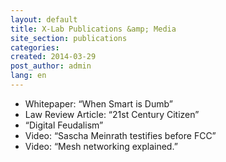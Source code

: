 ```yaml
---
layout: default
title: X-Lab Publications &amp; Media
site_section: publications
categories:
created: 2014-03-29
post_author: admin
lang: en
---
```


<ul>
	<li>Whitepaper: “When Smart is Dumb”</li>
	<li>Law Review Article: “21st Century Citizen”</li>
	<li>“Digital Feudalism”</li>
	<li>Video: “Sascha Meinrath testifies before FCC”</li>
	<li>Video: “Mesh networking explained.”</li>
</ul>
